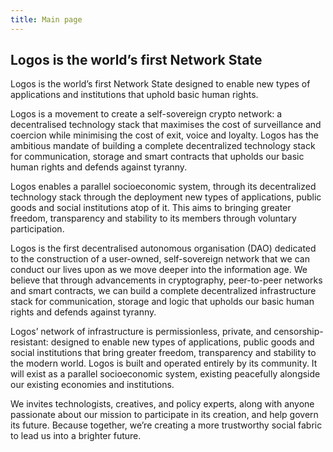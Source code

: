 ```yaml
---
title: Main page
---
```

## Logos is the world’s first Network State

Logos is the world’s first Network State designed to enable new types of applications and institutions that uphold basic human rights.

Logos is a movement to create a self-sovereign crypto network: a decentralised technology stack that maximises the cost of surveillance and coercion 
while minimising the cost of exit, voice and loyalty. Logos has the ambitious mandate of building a complete decentralized technology stack for communication, storage and smart contracts that upholds our 
basic human rights and defends against tyranny.

Logos enables a parallel socioeconomic system, through its decentralized technology stack through the deployment new types of applications, public 
goods and social institutions atop of it. This aims to bringing greater freedom, transparency and stability to its members through voluntary participation.

Logos is the first decentralised autonomous organisation (DAO) dedicated to the construction of a user-owned, self-sovereign network that we can conduct our lives upon as we move deeper into the information age.
We believe that through advancements in cryptography, peer-to-peer networks and smart contracts, we can build a complete decentralized infrastructure stack for communication, storage and logic that upholds our basic human rights and defends against tyranny.

Logos’ network of infrastructure is permissionless, private, and censorship-resistant: designed to enable new types of applications, public goods and social institutions that bring greater freedom, transparency and stability to the modern world.
Logos is built and operated entirely by its community. It will exist as a parallel socioeconomic system, existing peacefully alongside our existing economies and institutions.

We invites technologists, creatives, and policy experts, along with anyone passionate about our mission to participate in its creation, and help govern its future. Because together, we’re creating a more trustworthy social fabric to lead us into a brighter future.
